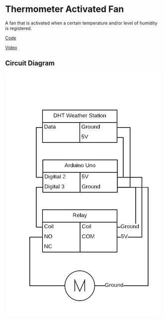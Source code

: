 # Thermometer Activated Fan

A fan that is activated when a certain temperature and/or level of humidity is registered.

[Code](./thermometer-activated-fan.ino)

[Video](./thermometer-activated-fan.mp4)

## Circuit Diagram

![Circuit Diagram](./thermometer-activated-fan.png)